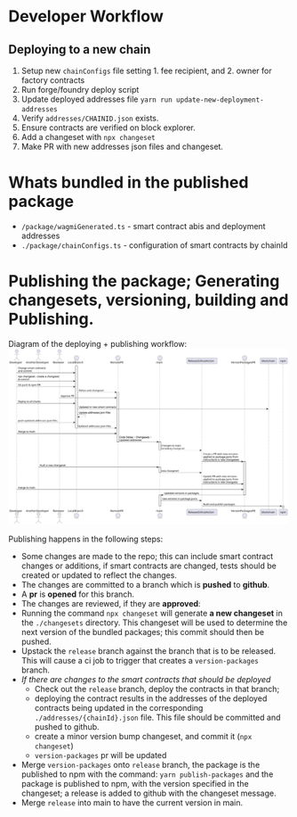 # Developer Workflow

## Deploying to a new chain

1. Setup new `chainConfigs` file setting 1. fee recipient, and 2. owner for factory contracts
2. Run forge/foundry deploy script
3. Update deployed addresses file `yarn run update-new-deployment-addresses`
4. Verify `addresses/CHAINID.json` exists.
5. Ensure contracts are verified on block explorer.
7. Add a changeset with `npx changeset`
6. Make PR with new addresses json files and changeset.

# Whats bundled in the published package

* `/package/wagmiGenerated.ts` - smart contract abis and deployment addresses
* `./package/chainConfigs.ts` - configuration of smart contracts by chainId

# Publishing the package; Generating changesets, versioning, building and Publishing.

Diagram of the deploying + publishing workflow:
![Deploying & Publishing Workflow](uml/generated/deployment.svg)

Publishing happens in the following steps:

* Some changes are made to the repo; this can include smart contract changes or additions, if smart contracts are changed, tests should be created or updated to reflect the changes.
* The changes are committed to a branch which is **pushed** to **github**.
* A **pr** is **opened** for this branch.
* The changes are reviewed, if they are **approved**:
* Running the command `npx changeset` will generate **a new changeset** in the `./changesets` directory. This changeset will be used to determine the next version of the bundled packages; this commit should then be pushed.
* Upstack the `release` branch against the branch that is to be released. This will cause a ci job to trigger that creates a `version-packages` branch.
* *If there are changes to the smart contracts that should be deployed* 
  * Check out the `release` branch, deploy the contracts in that branch; 
  * deploying the contract results in the addresses of the deployed contracts being updated in the corresponding `./addresses/{chainId}.json` file. This file should be committed and pushed to github.
  * create a minor version bump changeset, and commit it (`npx changeset`)
  * `version-packages` pr will be updated
* Merge `version-packages` onto `release` branch, the package is the published to npm with the command: `yarn publish-packages` and the package is published to npm, with the version specified in the changeset; a release is added to github with the changeset message.
* Merge `release` into main to have the current version in main.